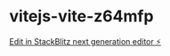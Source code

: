 # vitejs-vite-z64mfp

[Edit in StackBlitz next generation editor ⚡️](https://stackblitz.com/~/github.com/qyzhizi/vitejs-vite-z64mfp)